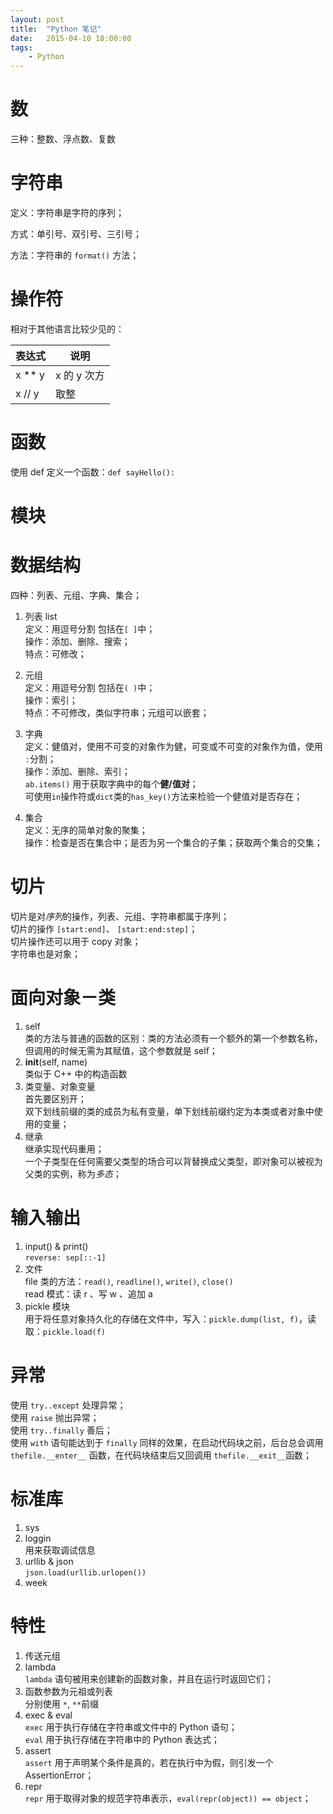 ```yaml
---
layout: post
title:  "Python 笔记"
date:   2015-04-10 18:00:00
tags:
    - Python
---
```

# 数
三种：整数、浮点数、复数

# 字符串
定义：字符串是字符的序列；

方式：单引号、双引号、三引号；

方法：字符串的 `format()` 方法；

# 操作符
相对于其他语言比较少见的：

|表达式|说明|
---|---
x ** y|x 的 y 次方
x // y|取整

# 函数
使用 def 定义一个函数：`def sayHello():`

# 模块


# 数据结构
四种：列表、元组、字典、集合；

1. 列表 list<br />
	定义：用逗号分割 包括在`[ ]`中；<br />
	操作：添加、删除、搜索；<br />
	特点：可修改；<br />

2. 元组<br />
	定义：用逗号分割 包括在`( )`中；<br />
	操作：索引；<br />
	特点：不可修改，类似字符串；元组可以嵌套；<br />

3. 字典<br />
	定义：健值对，使用不可变的对象作为健，可变或不可变的对象作为值，使用 `:`分割；<br />
	操作：添加、删除、索引；<br />
		`ab.items()` 用于获取字典中的每个**健/值对**；<br />
		可使用`in`操作符或`dict`类的`has_key()`方法来检验一个健值对是否存在；<br />

4. 集合<br />
	定义：无序的简单对象的聚集；<br />
	操作：检查是否在集合中；是否为另一个集合的子集；获取两个集合的交集；

# 切片
切片是对*序列*的操作，列表、元组、字符串都属于序列；<br />
切片的操作 `[start:end]`、 `[start:end:step]`；<br />
切片操作还可以用于 copy 对象；<br />
字符串也是对象；

# 面向对象－类
1. self<br />
	类的方法与普通的函数的区别：类的方法必须有一个额外的第一个参数名称，但调用的时候无需为其赋值，这个参数就是 self；
2. __init__(self, name)<br />
	类似于 C++ 中的构造函数
3. 类变量、对象变量<br />
	首先要区别开；<br />
	双下划线前缀的类的成员为私有变量，单下划线前缀约定为本类或者对象中使用的变量；
4. 继承<br />
	继承实现代码重用；<br />
	一个子类型在任何需要父类型的场合可以背替换成父类型，即对象可以被视为父类的实例，称为*多态*；

# 输入输出
1. input() & print()<br />
	`reverse: sep[::-1]`
2. 文件<br />
	file 类的方法：`read()`, `readline()`, `write()`, `close()`<br />
		read 模式：读 r 、写 w 、追加 a
3. pickle 模块<br />
	用于将任意对象持久化的存储在文件中，写入：`pickle.dump(list, f)`，读取：`pickle.load(f)`

# 异常
使用 `try..except` 处理异常；<br />
使用 `raise` 抛出异常；<br />
使用 `try..finally` 善后；<br />
使用 `with` 语句能达到于 `finally` 同样的效果，在启动代码块之前，后台总会调用 `thefile.__enter__` 函数，在代码块结束后又回调用 `thefile.__exit__`函数；<br />

# 标准库
1. sys
2. loggin<br />
	用来获取调试信息
3. urllib & json <br />
	`json.load(urllib.urlopen())`
4. week

# 特性
1. 传送元组
2. lambda<br />
	`lambda` 语句被用来创建新的函数对象，并且在运行时返回它们；
3. 函数参数为元祖或列表<br />
	分别使用 `*`, `**`前缀
4. exec & eval<br />
	`exec` 用于执行存储在字符串或文件中的 Python 语句；<br />
	`eval` 用于执行存储在字符串中的 Python 表达式；
5. assert<br />
	`assert` 用于声明某个条件是真的，若在执行中为假，则引发一个 AssertionError；
6. repr<br />
	`repr` 用于取得对象的规范字符串表示，`eval(repr(object)) == object`；
